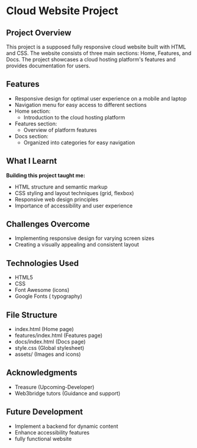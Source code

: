 # Cloud Website Project

## Project Overview

This project is a supposed fully responsive cloud website built with HTML and CSS. The website consists of three main sections: Home, Features, and Docs. The project showcases a cloud hosting platform's features and provides documentation for users.

## Features

- Responsive design for optimal user experience on a mobile and laptop
- Navigation menu for easy access to different sections
- Home section:
  - Introduction to the cloud hosting platform
- Features section:
  - Overview of platform features
- Docs section:
  - Organized into categories for easy navigation

## What I Learnt

**Building this project taught me:**

- HTML structure and semantic markup
- CSS styling and layout techniques (grid, flexbox)
- Responsive web design principles
- Importance of accessibility and user experience

## Challenges Overcome

- Implementing responsive design for varying screen sizes
- Creating a visually appealing and consistent layout

## Technologies Used

- HTML5
- CSS
- Font Awesome (icons)
- Google Fonts ( typography)

## File Structure

- index.html (Home page)
- features/index.html (Features page)
- docs/index.html (Docs page)
- style.css (Global stylesheet)
- assets/ (Images and icons)

## Acknowledgments

- Treasure (Upcoming-Developer)
- Web3bridge tutors (Guidance and support)

## Future Development

- Implement a backend for dynamic content
- Enhance accessibility features
- fully functional website
